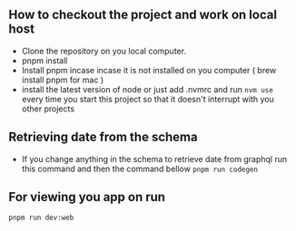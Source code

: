 ## How to checkout the project and work on local host

- Clone the repository on you local computer.
- pnpm install
- Install pnpm incase incase it is not installed on you computer ( brew install pnpm for mac )
- install the latest version of node or just add .nvmrc and run ```nvm use``` every time you start this project so that it doesn't interrupt with you other projects

## Retrieving date from the schema

- If you change anything in the schema to retrieve  date from graphql run this command and then the command bellow 
```pnpm run codegen```


## For viewing you app on run 
```pnpm run dev:web```
